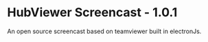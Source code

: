 HubViewer Screencast - 1.0.1
================

An open source screencast based on teamviewer built in electronJs.